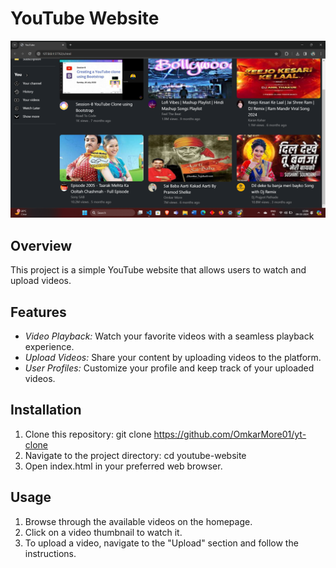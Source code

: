 # YouTube Website
![screenshot](./images/ytreadme.png)
## Overview

This project is a simple YouTube website that allows users to watch and upload videos.

## Features

- *Video Playback:* Watch your favorite videos with a seamless playback experience.
- *Upload Videos:* Share your content by uploading videos to the platform.
- *User Profiles:* Customize your profile and keep track of your uploaded videos.

## Installation

1. Clone this repository: git clone https://github.com/OmkarMore01/yt-clone
2. Navigate to the project directory: cd youtube-website
3. Open index.html in your preferred web browser.

## Usage

1. Browse through the available videos on the homepage.
2. Click on a video thumbnail to watch it.
3. To upload a video, navigate to the "Upload" section and follow the instructions.
